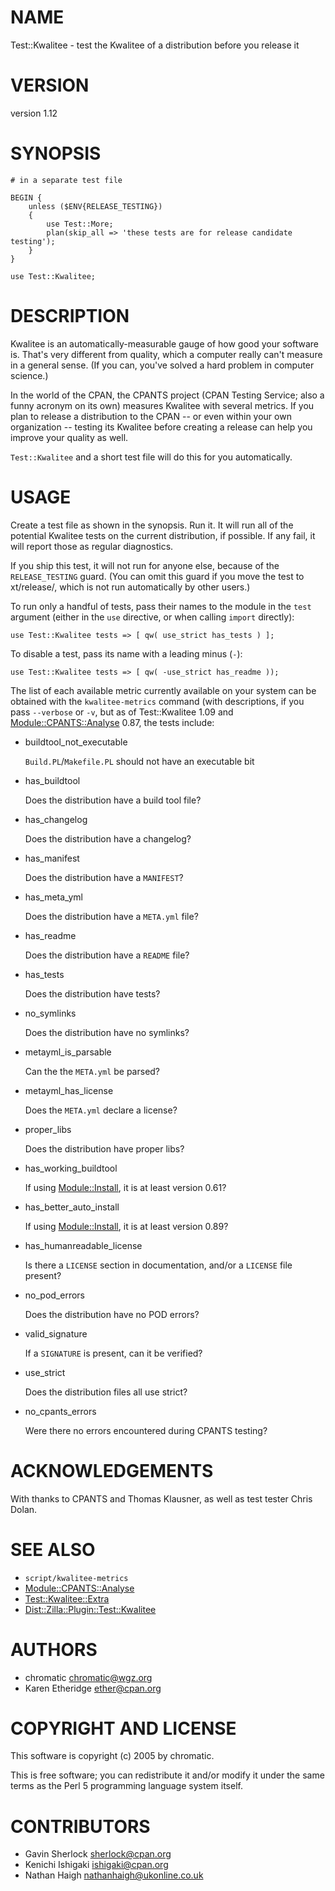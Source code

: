 # NAME

Test::Kwalitee - test the Kwalitee of a distribution before you release it

# VERSION

version 1.12

# SYNOPSIS

    # in a separate test file

    BEGIN {
        unless ($ENV{RELEASE_TESTING})
        {
            use Test::More;
            plan(skip_all => 'these tests are for release candidate testing');
        }
    }

    use Test::Kwalitee;

# DESCRIPTION

Kwalitee is an automatically-measurable gauge of how good your software is.
That's very different from quality, which a computer really can't measure in a
general sense.  (If you can, you've solved a hard problem in computer science.)

In the world of the CPAN, the CPANTS project (CPAN Testing Service; also a
funny acronym on its own) measures Kwalitee with several metrics.  If you plan
to release a distribution to the CPAN -- or even within your own organization
\-- testing its Kwalitee before creating a release can help you improve your
quality as well.

`Test::Kwalitee` and a short test file will do this for you automatically.

# USAGE

Create a test file as shown in the synopsis.  Run it.  It will run all of the
potential Kwalitee tests on the current distribution, if possible.  If any
fail, it will report those as regular diagnostics.

If you ship this test, it will not run for anyone else, because of the
`RELEASE_TESTING` guard. (You can omit this guard if you move the test to
xt/release/, which is not run automatically by other users.)

To run only a handful of tests, pass their names to the module in the `test`
argument (either in the `use` directive, or when calling `import` directly):

    use Test::Kwalitee tests => [ qw( use_strict has_tests ) ];

To disable a test, pass its name with a leading minus (`-`):

    use Test::Kwalitee tests => [ qw( -use_strict has_readme ));

The list of each available metric currently available on your
system can be obtained with the `kwalitee-metrics` command (with
descriptions, if you pass `--verbose` or `-v`, but
as of Test::Kwalitee 1.09 and [Module::CPANTS::Analyse](http://search.cpan.org/perldoc?Module::CPANTS::Analyse) 0.87, the tests include:

- buildtool\_not\_executable

    `Build.PL`/`Makefile.PL` should not have an executable bit

- has\_buildtool

    Does the distribution have a build tool file?

- has\_changelog

    Does the distribution have a changelog?

- has\_manifest

    Does the distribution have a `MANIFEST`?

- has\_meta\_yml

    Does the distribution have a `META.yml` file?

- has\_readme

    Does the distribution have a `README` file?

- has\_tests

    Does the distribution have tests?

- no\_symlinks

    Does the distribution have no symlinks?

- metayml\_is\_parsable

    Can the the `META.yml` be parsed?

- metayml\_has\_license

    Does the `META.yml` declare a license?

- proper\_libs

    Does the distribution have proper libs?

- has\_working\_buildtool

    If using [Module::Install](http://search.cpan.org/perldoc?Module::Install), it is at least version 0.61?

- has\_better\_auto\_install

    If using [Module::Install](http://search.cpan.org/perldoc?Module::Install), it is at least version 0.89?

- has\_humanreadable\_license

    Is there a `LICENSE` section in documentation, and/or a `LICENSE` file
    present?

- no\_pod\_errors

    Does the distribution have no POD errors?

- valid\_signature

    If a `SIGNATURE` is present, can it be verified?

- use\_strict

    Does the distribution files all use strict?

- no\_cpants\_errors

    Were there no errors encountered during CPANTS testing?

# ACKNOWLEDGEMENTS

With thanks to CPANTS and Thomas Klausner, as well as test tester Chris Dolan.

# SEE ALSO

- `script/kwalitee-metrics`
- [Module::CPANTS::Analyse](http://search.cpan.org/perldoc?Module::CPANTS::Analyse)
- [Test::Kwalitee::Extra](http://search.cpan.org/perldoc?Test::Kwalitee::Extra)
- [Dist::Zilla::Plugin::Test::Kwalitee](http://search.cpan.org/perldoc?Dist::Zilla::Plugin::Test::Kwalitee)

# AUTHORS

- chromatic <chromatic@wgz.org>
- Karen Etheridge <ether@cpan.org>

# COPYRIGHT AND LICENSE

This software is copyright (c) 2005 by chromatic.

This is free software; you can redistribute it and/or modify it under
the same terms as the Perl 5 programming language system itself.

# CONTRIBUTORS

- Gavin Sherlock <sherlock@cpan.org>
- Kenichi Ishigaki <ishigaki@cpan.org>
- Nathan Haigh <nathanhaigh@ukonline.co.uk>
